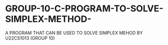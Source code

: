 # GROUP-10-C-PROGRAM-TO-SOLVE-SIMPLEX-METHOD-
A PROGRAM THAT CAN BE USED TO SOLVE SIMPLEX MEHOD BY U22CS1013 (GROUP 10)
